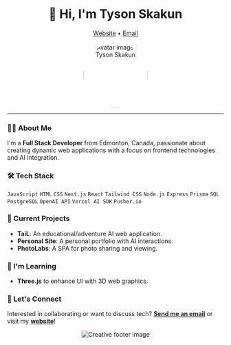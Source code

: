 <h1 align="center">👋 Hi, I'm Tyson Skakun</h1>

<p align="center">
  <a href="https://tysonskakun.dev">Website</a> •
  <a href="mailto:tysonskakun@gmail.com">Email</a>
</p>

<div align="center">
  <img url="https://media.licdn.com/dms/image/D5635AQGnixOwQllV0w/profile-framedphoto-shrink_200_200/0/1715199212690?e=1716346800&v=beta&t=8Y-rCxzsGgWClymNkiPstuZHRZ1YimKp6Wy3Ygnnpwg" width="150px" style="border-radius:50%" alt="Avatar image of Tyson Skakun"/>
</div>

---

### 👨‍💻 About Me
I'm a **Full Stack Developer** from Edmonton, Canada, passionate about creating dynamic web applications with a focus on frontend technologies and AI integration.

### 🛠 Tech Stack
`JavaScript` `HTML` `CSS` `Next.js` `React` `Tailwind CSS` `Node.js` `Express` `Prisma` `SQL` `PostgreSQL` `OpenAI API` `Vercel AI SDK` `Pusher.io`

### 🔭 Current Projects
- **TaiL**: An educational/adventure AI web application.
- **Personal Site**: A personal portfolio with AI interactions.
- **PhotoLabs**: A SPA for photo sharing and viewing.

### 🌱 I'm Learning
- **Three.js** to enhance UI with 3D web graphics.

### 💬 Let's Connect
Interested in collaborating or want to discuss tech? **[Send me an email](mailto:tysonskakun@gmail.com)** or visit my **[website](https://tysonskakun.dev)**!

<div align="center">
  <img url="https://media.licdn.com/dms/image/D560BAQEeBbvhA73okg/company-logo_100_100/0/1715184040020/tail_adventures_logo?e=1723680000&v=beta&t=lkOhzznVK_MKmhPSwPuYTVVmVTKdnhbBV8NpoKNOEa4" alt="Creative footer image"/>
</div>


